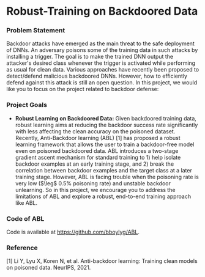 # Robust-Training on Backdoored Data

### Problem Statement

Backdoor attacks have emerged as the main threat to the safe deployment of DNNs. An adversary poisons some of the training data in such attacks by installing a trigger. The goal is to make the trained DNN output the attacker's desired class whenever the trigger is activated while performing as usual for clean data. Various approaches have recently been proposed to detect/defend malicious backdoored DNNs. However, how to efficiently defend against this attack is still an open question. In this project, we would like you to focus on the project related to backdoor defense:

### Project Goals  

- **Robust Learning on Backdoored Data:** Given backdoored training data, robust learning aims at reducing the backdoor success rate significantly with less affecting the clean accuracy on the poisoned dataset. Recently, Anti-Backdoor learning (ABL) [1] has proposed a robust learning framework that allows the user to train a backdoor-free model even on poisoned backdoored data. ABL introduces a two-stage gradient ascent mechanism for standard training to 1) help isolate backdoor examples at an early training stage, and 2) break the correlation between backdoor examples and the target class at a later training stage. However, ABL is facing trouble when the poisoning rate is very low ($\leg$ 0.5% poisoning rate) and unstable backdoor unlearning. So in this project, we encourage you to address the limitations of ABL and explore a robust, end-to-end training approach like ABL.

### Code of ABL

Code is available at https://github.com/bboylyg/ABL.

### Reference 

[1] Li Y, Lyu X, Koren N, et al. Anti-backdoor learning: Training clean models on poisoned data. NeurIPS, 2021.  
